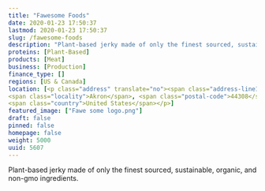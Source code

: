 ```yaml
---
title: "Fawesome Foods"
date: 2020-01-23 17:50:37
lastmod: 2020-01-23 17:50:37
slug: /fawesome-foods
description: "Plant-based jerky made of only the finest sourced, sustainable, organic, and non-gmo ingredients."
proteins: [Plant-Based]
products: [Meat]
business: [Production]
finance_type: []
regions: [US & Canada]
location: [<p class="address" translate="no"><span class="address-line1">West Bowery Street</span><br>
<span class="locality">Akron</span>, <span class="postal-code">44308</span><br>
<span class="country">United States</span></p>]
featured_image: ["Fawe some logo.png"]
draft: false
pinned: false
homepage: false
weight: 5000
uuid: 5607
---
```

<p>Plant-based jerky made of only the finest sourced, sustainable, organic, and non-gmo ingredients.</p>
